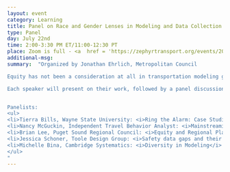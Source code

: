 ```yaml
---
layout: event
category: Learning
title: Panel on Race and Gender Lenses in Modeling and Data Collection.
type: Panel
day: July 22nd
time: 2:00-3:30 PM ET/11:00-12:30 PT
place: Zoom is full - <a  href = 'https://zephyrtransport.org/events/2020-july-panel-race-gender-lenses/'>YouTube Livestream Overflow Room</a>
additional-msg:
summary:  "Organized by Jonathan Ehrlich, Metropolitan Council

Equity has not been a consideration at all in transportation modeling given its focus on roadway capacity expansion. This has led to transportation modeling evolving into a field that focused on efficiency and moving people from the suburbs through cities in the fastest possible manner while being blind to the inequity it engendered. Our field has been slow to incorporate race and gender into its perspective, and identifying disparities into travel data collection, analysis, and modeling practice. At the same time, women and people of color have been historically, and continue to be underrepresented in the field. More than ever, planners and policy-makers are asking complex equity questions, and considering the effects of transportation decisions on underrepresented populations.  Data and models have an important role to play in this analysis since these drive infrastructure decision making. These data and analysis don’t exist in a vacuum. The people who are working in the field make choices about what questions are important to ask, and how to structure data collection, analysis, and model development to explore those questions. Travel models encode assumptions about human behavior that privileges people who have historical held power (white men) above all, and this has led to inequitable investment decisions.    

Each speaker will present on their work, followed by a panel discussion. The discussion will focus on next steps that the travel analysis community can take to increase the use of race and gender in travel analysis and increase representation by BIPOC people in the workforce.


Panelists:
<ul>
<li>Tierra Bills, Wayne State University: <i>Ring the Alarm: Case Studies of Travel Demand Analysis on Transport Disadvantaged Communities</i>
<li>Nancy McGuckin, Independent Travel Behavior Analyst: <i>Mainstreaming Race and Gender Analysis in Transportation Policy Research</i>
<li>Brian Lee, Puget Sound Regional Council: <i>Equity and Regional Planning: An MPO’s Perspective</i>
<li>Jessica Schoner, Toole Design Group: <i>Safety data gaps and their implications for racial equity</i>
<li>Michelle Bina, Cambridge Systematics: <i>Diversity in Modeling</i>
</ul>
"
---
```

